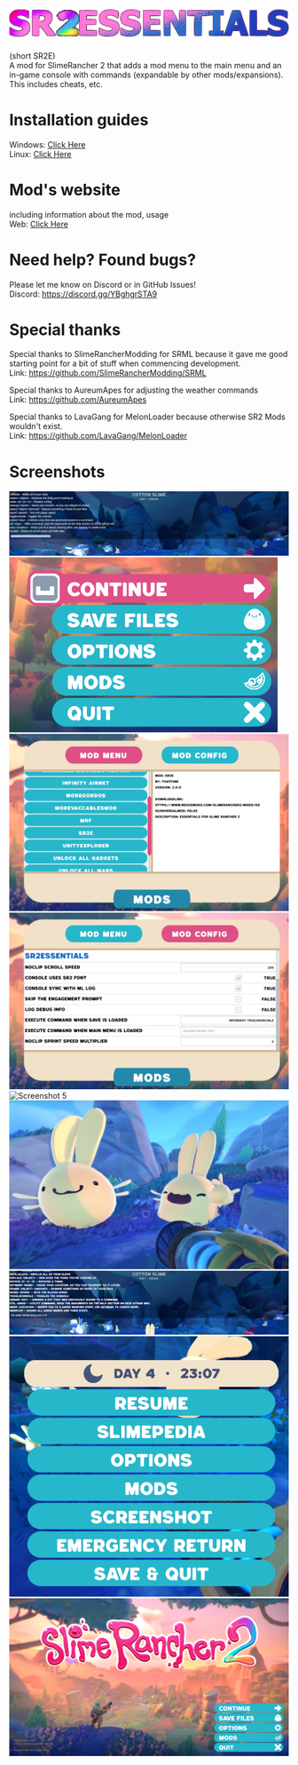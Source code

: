 # ![logo](https://github.com/ThatFinnDev/SR2E/blob/experimental/.readme/logo.png?raw=true)
(short SR2E)<br />
A mod for SlimeRancher 2 that adds a mod menu to the main menu and an in-game console with commands (expandable by other mods/expansions). This includes cheats, etc.

# Installation guides
Windows: [Click Here](https://sr2e.thatfinn.dev/docs/installation/windows-installation-guide)<br />
Linux: [Click Here](https://sr2e.thatfinn.dev/docs/installation/linux-installation-guide)

# Mod's website
including information about the mod, usage<br />
Web: [Click Here](https://sr2e.thatfinn.dev)

# Need help? Found bugs?
Please let me know on Discord or in GitHub Issues!<br />
Discord: https://discord.gg/YBghgrSTA9

# Special thanks
Special thanks to SlimeRancherModding for SRML because it gave me good starting point for a bit of stuff when commencing development.<br />
Link: https://github.com/SlimeRancherModding/SRML

Special thanks to AureumApes for adjusting the weather commands<br />
Link: https://github.com/AureumApes
 
Special thanks to LavaGang for MelonLoader because otherwise SR2 Mods wouldn't exist.<br />
Link: https://github.com/LavaGang/MelonLoader
# Screenshots
![Screenshot 1](https://github.com/ThatFinnDev/SR2E/blob/experimental/.readme/Screenshot1.png?raw=true)
![Screenshot 2](https://github.com/ThatFinnDev/SR2E/blob/experimental/.readme//Screenshot2.png?raw=true)
![Screenshot 3](https://github.com/ThatFinnDev/SR2E/blob/experimental/.readme//Screenshot3.png?raw=true)
![Screenshot 4](https://github.com/ThatFinnDev/SR2E/blob/experimental/.readme//Screenshot4.png?raw=true)
![Screenshot 5](https://github.com/ThatFinnDev/SR2E/blob/experimental/.readme//Screenshot5.png?raw=true)
![Screenshot 6](https://github.com/ThatFinnDev/SR2E/blob/experimental/.readme//Screenshot6.png?raw=true)
![Screenshot 7](https://github.com/ThatFinnDev/SR2E/blob/experimental/.readme//Screenshot7.png?raw=true)
![Screenshot 8](https://github.com/ThatFinnDev/SR2E/blob/experimental/.readme//Screenshot8.png?raw=true)
![Screenshot 9](https://github.com/ThatFinnDev/SR2E/blob/experimental/.readme//Screenshot9.png?raw=true)
